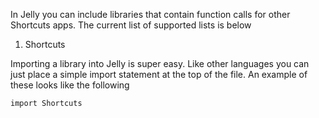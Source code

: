 In Jelly you can include libraries that contain function calls for other Shortcuts apps. The current list of supported lists is below
1. Shortcuts

Importing a library into Jelly is super easy. Like other languages you can just place a simple import statement at the top of the file. An example of these looks like the following

```
import Shortcuts
```